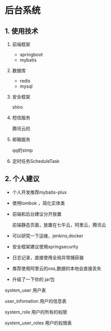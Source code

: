 # 后台系统

## 1. 使用技术

1. 前端框架
   + springboot
   + mybatis

2. 数据库
   + redis
   + mysql

3. 安全框架

   shiro

4. 短信服务

   腾讯云的

5. 邮箱服务

   qq的stmp
   
6. 定时任务ScheduleTask

## 2. 个人建议

* 个人开发推荐mybatis-plus

* 使用lombok ，简化实体类

* 前端和后台建议分开放置

  前端静态页面，放置在七牛云，阿里云，腾讯云

* 可以研究一下运维，jenkins,docker

* 安全框架建议使用springsecurity

* 日志记录，直接使用全局异常捕获器

* 推荐使用阿里云的oss,数据的本地会直接丢失

* 升级了一下你的 jar包





system_user 用户表

user_infomation 用户的信息表

system_role 用户的所有的权限

system_user_roles 用户的权限表